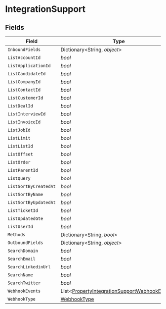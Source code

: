 # IntegrationSupport


## Fields

| Field                                                                                                               | Type                                                                                                                | Required                                                                                                            | Description                                                                                                         |
| ------------------------------------------------------------------------------------------------------------------- | ------------------------------------------------------------------------------------------------------------------- | ------------------------------------------------------------------------------------------------------------------- | ------------------------------------------------------------------------------------------------------------------- |
| `InboundFields`                                                                                                     | Dictionary<String, *object*>                                                                                        | :heavy_minus_sign:                                                                                                  | N/A                                                                                                                 |
| `ListAccountId`                                                                                                     | *bool*                                                                                                              | :heavy_minus_sign:                                                                                                  | N/A                                                                                                                 |
| `ListApplicationId`                                                                                                 | *bool*                                                                                                              | :heavy_minus_sign:                                                                                                  | N/A                                                                                                                 |
| `ListCandidateId`                                                                                                   | *bool*                                                                                                              | :heavy_minus_sign:                                                                                                  | N/A                                                                                                                 |
| `ListCompanyId`                                                                                                     | *bool*                                                                                                              | :heavy_minus_sign:                                                                                                  | N/A                                                                                                                 |
| `ListContactId`                                                                                                     | *bool*                                                                                                              | :heavy_minus_sign:                                                                                                  | N/A                                                                                                                 |
| `ListCustomerId`                                                                                                    | *bool*                                                                                                              | :heavy_minus_sign:                                                                                                  | N/A                                                                                                                 |
| `ListDealId`                                                                                                        | *bool*                                                                                                              | :heavy_minus_sign:                                                                                                  | N/A                                                                                                                 |
| `ListInterviewId`                                                                                                   | *bool*                                                                                                              | :heavy_minus_sign:                                                                                                  | N/A                                                                                                                 |
| `ListInvoiceId`                                                                                                     | *bool*                                                                                                              | :heavy_minus_sign:                                                                                                  | N/A                                                                                                                 |
| `ListJobId`                                                                                                         | *bool*                                                                                                              | :heavy_minus_sign:                                                                                                  | N/A                                                                                                                 |
| `ListLimit`                                                                                                         | *bool*                                                                                                              | :heavy_minus_sign:                                                                                                  | N/A                                                                                                                 |
| `ListListId`                                                                                                        | *bool*                                                                                                              | :heavy_minus_sign:                                                                                                  | N/A                                                                                                                 |
| `ListOffset`                                                                                                        | *bool*                                                                                                              | :heavy_minus_sign:                                                                                                  | N/A                                                                                                                 |
| `ListOrder`                                                                                                         | *bool*                                                                                                              | :heavy_minus_sign:                                                                                                  | N/A                                                                                                                 |
| `ListParentId`                                                                                                      | *bool*                                                                                                              | :heavy_minus_sign:                                                                                                  | N/A                                                                                                                 |
| `ListQuery`                                                                                                         | *bool*                                                                                                              | :heavy_minus_sign:                                                                                                  | N/A                                                                                                                 |
| `ListSortByCreatedAt`                                                                                               | *bool*                                                                                                              | :heavy_minus_sign:                                                                                                  | N/A                                                                                                                 |
| `ListSortByName`                                                                                                    | *bool*                                                                                                              | :heavy_minus_sign:                                                                                                  | N/A                                                                                                                 |
| `ListSortByUpdatedAt`                                                                                               | *bool*                                                                                                              | :heavy_minus_sign:                                                                                                  | N/A                                                                                                                 |
| `ListTicketId`                                                                                                      | *bool*                                                                                                              | :heavy_minus_sign:                                                                                                  | N/A                                                                                                                 |
| `ListUpdatedGte`                                                                                                    | *bool*                                                                                                              | :heavy_minus_sign:                                                                                                  | N/A                                                                                                                 |
| `ListUserId`                                                                                                        | *bool*                                                                                                              | :heavy_minus_sign:                                                                                                  | N/A                                                                                                                 |
| `Methods`                                                                                                           | Dictionary<String, *bool*>                                                                                          | :heavy_minus_sign:                                                                                                  | N/A                                                                                                                 |
| `OutboundFields`                                                                                                    | Dictionary<String, *object*>                                                                                        | :heavy_minus_sign:                                                                                                  | N/A                                                                                                                 |
| `SearchDomain`                                                                                                      | *bool*                                                                                                              | :heavy_minus_sign:                                                                                                  | N/A                                                                                                                 |
| `SearchEmail`                                                                                                       | *bool*                                                                                                              | :heavy_minus_sign:                                                                                                  | N/A                                                                                                                 |
| `SearchLinkedinUrl`                                                                                                 | *bool*                                                                                                              | :heavy_minus_sign:                                                                                                  | N/A                                                                                                                 |
| `SearchName`                                                                                                        | *bool*                                                                                                              | :heavy_minus_sign:                                                                                                  | N/A                                                                                                                 |
| `SearchTwitter`                                                                                                     | *bool*                                                                                                              | :heavy_minus_sign:                                                                                                  | N/A                                                                                                                 |
| `WebhookEvents`                                                                                                     | List<[PropertyIntegrationSupportWebhookEvents](../../Models/Components/PropertyIntegrationSupportWebhookEvents.md)> | :heavy_minus_sign:                                                                                                  | N/A                                                                                                                 |
| `WebhookType`                                                                                                       | [WebhookType](../../Models/Components/WebhookType.md)                                                               | :heavy_minus_sign:                                                                                                  | N/A                                                                                                                 |